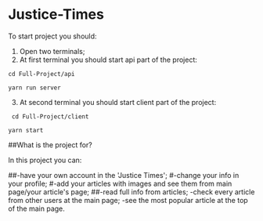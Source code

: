 # Justice-Times

To start project you should:

1) Open two terminals;
2) At first terminal you should start api part of the project:
 ```
 cd Full-Project/api
  ```
  ```
  yarn run server
  ```
3) At second terminal you should start client part of the project:
```
 cd Full-Project/client
  ```
  ```
  yarn start
```
##What is the project for?

In this project you can:

##-have your own account in the 'Justice Times';
#-change your info in your profile;
#-add your articles with images and see them from main page/your article's page;
##-read full info from articles;
-check every article from other users at the main page;
-see the most popular article at the top of the main page.
